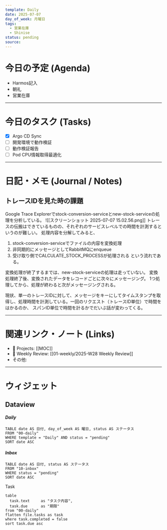 ```yaml
---
template: Daily
date: 2025-07-07
day_of_week: 月曜日
tags:
  - 営業在庫
  - Shinise
status: pending
source:
---
```

# 今日の予定 (Agenda)
- Harmos記入
- 朝礼
- 営業在庫

---
# 今日のタスク (Tasks)
- [x] Argo CD Sync
- [ ] 開発環境で動作検証
- [ ] 動作検証報告
- [ ] Pod CPU情報取得最適化

---

# 日記・メモ (Journal / Notes)

## トレースIDを見た時の課題
Google Trace Explorerでstock-conversion-serviceとnew-stock-serviceの処理を分析している。
![[スクリーンショット 2025-07-07 15.02.56.png]]
トレースの伝搬はできているものの、それぞれのサービスレベルでの時間を計測するというのが難しい。
処理内容を分解してみると、
1. stock-conversion-serviceでファイルの内容を変換処理
2. 非同期的にメッセージとしてRabbitMQにenqueue
3. 受け取り側でCALCULATE_STOCK_PROCESSが処理される
という流れである。

変換処理が終了するまでは、new-stock-serviceの処理は走っていない。
変換処理終了後、変換されたデータをレコードごとに次々にメッセージング。
1つ処理してから、処理が終わると次がメッセージングされる。

現状、単一のトレースIDに対して、メッセージをキーにしてタイムスタンプを取得し、処理時間を計測している。一回のリクエスト（トレースID単位）で時間をはかるのか、
スパンID単位で時間を計るかでだいぶ話が変わってくる。



---

# 関連リンク・ノート (Links)
- 📂 Projects: [[MOC]]
- 📂 Weekly Review: [[01-weekly/2025-W28 Weekly Review]]
- その他: 

---

# ウィジェット
## **Dataview**

#### *Daily*
```dataview
TABLE date AS 日付, day_of_week AS 曜日, status AS ステータス
FROM "00-daily"
WHERE template = "Daily" AND status = "pending"
SORT date ASC
```

#### *Inbox*
```dataview
TABLE date AS 日付, status AS ステータス
FROM "10-inbox"
WHERE status = "pending"
SORT date ASC
```

Task
```dataview
table
  task.text     as "タスク内容",
  task.due      as "期限"
from "00-daily"
flatten file.tasks as task
where task.completed = false
sort task.due asc
```
